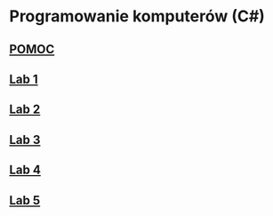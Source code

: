 # Programowanie komputerów (C#)

## [POMOC](https://github.com/MichalKrogulecki/WSB/blob/master/Programowanie%20komputer%C3%B3w/Pomoc)
## [Lab 1](https://github.com/MichalKrogulecki/WSB/tree/master/Programowanie%20komputer%C3%B3w/Lab1)
## [Lab 2](https://github.com/MichalKrogulecki/WSB/blob/master/Programowanie%20komputer%C3%B3w/Lab2)
## [Lab 3](https://github.com/MichalKrogulecki/WSB/tree/master/Programowanie%20komputer%C3%B3w/Lab3)
## [Lab 4](https://github.com/MichalKrogulecki/WSB/tree/master/Programowanie%20komputer%C3%B3w/Lab4)
## [Lab 5](https://github.com/MichalKrogulecki/WSB/tree/master/Programowanie%20komputer%C3%B3w/Lab5)
